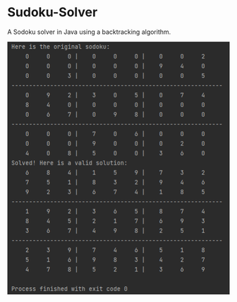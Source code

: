 # Sudoku-Solver
A Sodoku solver in Java using a backtracking algorithm. 

![Sudoku](https://github.com/raguramsiva/Sudoku-Solver/blob/main/sample.PNG)

